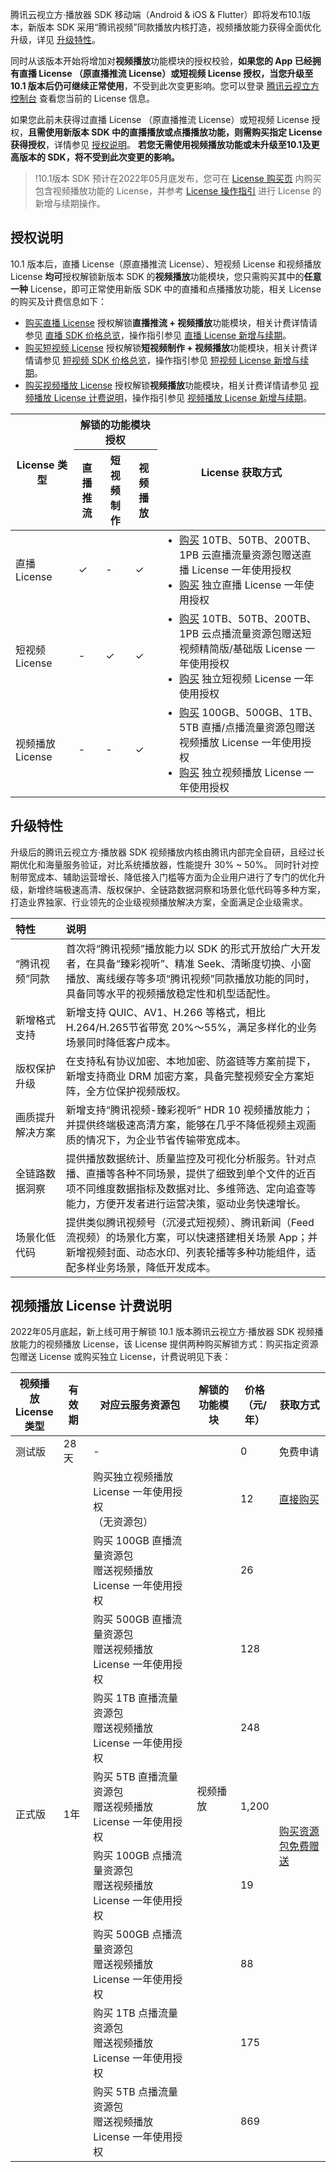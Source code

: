 腾讯云视立方·播放器 SDK 移动端（Android & iOS & Flutter）即将发布10.1版本，新版本 SDK 采用“腾讯视频”同款播放内核打造，视频播放能力获得全面优化升级，详见 [升级特性](#up)。

同时从该版本开始将增加对**视频播放**功能模块的授权校验，**如果您的 App 已经拥有直播 License （原直播推流 License）或短视频 License 授权，当您升级至 10.1 版本后仍可继续正常使用**，不受到此次变更影响。您可以登录 [腾讯云视立方控制台](https://console.cloud.tencent.com/vcube) 查看您当前的 License 信息。

如果您此前未获得过直播 License （原直播推流 License）或短视频 License 授权，**且需使用新版本 SDK 中的直播播放或点播播放功能，则需购买指定 License 获得授权**，详情参见 [授权说明](#authorize)。
**若您无需使用视频播放功能或未升级至10.1及更高版本的 SDK，将不受到此次变更的影响。**

> !10.1版本 SDK 预计在2022年05月底发布，您可在 [License 购买页](https://buy.cloud.tencent.com/vcube) 内购买包含视频播放功能的 License，并参考 [License 操作指引](https://cloud.tencent.com/document/product/1449/56981) 进行 License 的新增与续期操作。

[](id:authorize)

## 授权说明

10.1 版本后，直播 License（原直播推流 License）、短视频 License 和视频播放 License **均可**授权解锁新版本 SDK 的**视频播放**功能模块，您只需购买其中的**任意一种** License，即可正常使用新版 SDK 中的直播和点播播放功能，相关 License 的购买及计费信息如下：

- [购买直播 License](https://buy.cloud.tencent.com/vcube?type=live&pkg-type=10tb) 授权解锁**直播推流 + 视频播放**功能模块，相关计费详情请参见 [直播 SDK 价格总览](https://cloud.tencent.com/document/product/454/8008#.E7.9B.B4.E6.92.AD-license.EF.BC.88.E5.8E.9F.E7.A7.BB.E5.8A.A8.E7.9B.B4.E6.92.AD.E5.9F.BA.E7.A1.80.E7.89.88-license.EF.BC.89)，操作指引参见 [直播 License 新增与续期](https://cloud.tencent.com/document/product/454/34750)。
- [购买短视频 License](https://buy.cloud.tencent.com/vcube?type=video&pkg-type=10tb) 授权解锁**短视频制作 + 视频播放**功能模块，相关计费详情请参见 [短视频 SDK 价格总览](https://cloud.tencent.com/document/product/584/9368)，操作指引参见 [短视频 License 新增与续期](https://cloud.tencent.com/document/product/584/54333)。
- [购买视频播放 License](https://buy.cloud.tencent.com/vcube) 授权解锁**视频播放**功能模块，相关计费详情请参见 [视频播放 License 计费说明](#play_price)，操作指引参见 [视频播放 License 新增与续期](https://cloud.tencent.com/document/product/881/74588)。

<table>
<thead>
<tr>
<th rowspan="2" width=20%>License 类型</th>
<th colspan="3">解锁的功能模块授权</th>
<th rowspan="2">License 获取方式</th>
</tr><tr>
<th>直播推流</th>
<th>短视频制作</th>
<th>视频播放</th>
</tr>
</thead>
<tbody>
<tr>
<td>直播 License</td>
<td>&#10003; </td>
<td>-</td>
<td>&#10003; </td>
<td style="text-align: left;"><ul style="margin:0">
<li><a href="https://buy.cloud.tencent.com/vcube?type=live&pkg-type=10TB">购买</a> 10TB、50TB、200TB、1PB 云直播流量资源包赠送直播 License 一年使用授权</li>
    <li><a href="https://buy.cloud.tencent.com/vcube?type=live&pkg-type=lic">购买</a> 独立直播 License 一年使用授权</li></ul></td>
</tr>
<tr>
<td>短视频 License</td>
<td>-</td>
<td>&#10003; </td>
<td>&#10003; </td>
<td style="text-align: left;"><ul style="margin:0">
<li><a href="https://buy.cloud.tencent.com/vcube?type=video&pkg-type=10TB">购买</a> 10TB、50TB、200TB、1PB 云点播流量资源包赠送短视频精简版/基础版 License 一年使用授权</li>
    <li><a href="https://buy.cloud.tencent.com/vcube?type=video&pkg-type=lic-lite">购买</a> 独立短视频 License 一年使用授权</li></ul></td>
</tr>
<tr>
<td>视频播放 License</td>
<td>-</td>
<td>-</td>
<td>&#10003; </td>
<td style="text-align: left;"><ul style="margin:0">
<li><a href="https://buy.cloud.tencent.com/vcube?type=live&pkg-type=100GB">购买</a> 100GB、500GB、1TB、5TB 直播/点播流量资源包赠送视频播放 License 一年使用授权</li>
    <li><a href="https://buy.cloud.tencent.com/vcube?type=player&pkg-type=lic">购买</a> 独立视频播放 License 一年使用授权</li></ul></td>
</tr>
</tbody></table>

[](id:up)
## 升级特性

升级后的腾讯云视立方·播放器 SDK 视频播放内核由腾讯内部完全自研，且经过长期优化和海量服务验证，对比系统播放器，性能提升 30% ~ 50%。 同时针对控制带宽成本、辅助运营增长、降低接入门槛等方面为企业用户进行了专门的优化升级，新增终端极速高清、版权保护、全链路数据洞察和场景化低代码等多种方案，打造业界独家、行业领先的企业级视频播放解决方案，全面满足企业级需求。  

<table>
<thead>
<tr>
<th width=16% style="text-align: left;">特性</th>
<th style="text-align: left;">说明</th>
</tr>
</thead>
<tbody><tr>
<td style="text-align: left;">“腾讯视频”同款</td>
<td style="text-align: left;">首次将“腾讯视频”播放能力以 SDK 的形式开放给广大开发者，在具备“臻彩视听”、精准 Seek、清晰度切换、小窗播放、离线缓存等多项“腾讯视频”同款播放功能的同时，具备同等水平的视频播放稳定性和机型适配性。</td>
</tr><tr>
<td style="text-align: left;">新增格式支持</td>
<td style="text-align: left;">新增支持 QUIC、AV1、H.266 等格式，相比 H.264/H.265节省带宽 20%～55%，满足多样化的业务场景同时降低客户成本。</td>
</tr><tr>
<td style="text-align: left;">版权保护升级</td>
<td style="text-align: left;">在支持私有协议加密、本地加密、防盗链等方案前提下，新增支持商业 DRM 加密方案，具备完整视频安全方案矩阵，全方位保护视频版权。</td>
</tr><tr>
<td style="text-align: left;">画质提升解决方案</td>
<td style="text-align: left;">新增支持“腾讯视频-臻彩视听” HDR 10 视频播放能力；并提供终端极速高清方案，能够在几乎不降低视频主观画质的情况下，为企业节省传输带宽成本。</td>
</tr><tr>
<td style="text-align: left;">全链路数据洞察</td>
<td style="text-align: left;">提供播放数据统计、质量监控及可视化分析服务。针对点播、直播等各种不同场景，提供了细致到单个文件的近百项不同维度数据指标及数据对比、多维筛选、定向追查等能力，方便开发者进行运营决策，驱动业务快速增长。</td>
</tr><tr>
<td style="text-align: left;">场景化低代码</td>
<td style="text-align: left;">提供类似腾讯视频号（沉浸式短视频）、腾讯新闻（Feed 流视频）的场景化方案，可以快速搭建相关场景 App；并新增视频封面、动态水印、列表轮播等多种功能组件，适配多样业务场景，降低开发成本。</td>
</tr>
</tbody></table>



[](id:play_price)
## 视频播放 License 计费说明
[](id:price)
2022年05月底起，新上线可用于解锁 10.1 版本腾讯云视立方·播放器 SDK 视频播放能力的视频播放 License，该 License 提供两种购买解锁方式：购买指定资源包赠送 License 或购买独立 License，计费说明见下表：

<table>
<thead>
<tr>
<th width=15%>视频播放 License 类型</th>
<th>有效期</th>
<th>对应云服务资源包</th>
<th>解锁的功能模块</th>
<th width=10%>价格<br>（元/年）</th>
<th>获取方式</th>
</tr>
</thead>
<tbody><tr>
<td>测试版</td>
<td>28天</td>
<td>-</td>
<td rowspan=10>视频播放</td>
<td>0</td>
<td>免费申请</td>
</tr>
<tr>
<td rowspan=9>正式版</td>
<td rowspan=9>1年</td>
<td>购买独立视频播放 License 一年使用授权<br>（无资源包）</td>
<td>12</td>
<td><a href="https://buy.cloud.tencent.com/vcube?type=player&pkg-type=lic">直接购买</a></td>
</tr>
<tr>
<td>购买 100GB 直播流量资源包<br>赠送视频播放 License 一年使用授权</td>
<td>26</td>
<td rowspan=8><a href="https://buy.cloud.tencent.com/vcube?type=live&pkg-type=100GB">购买资源包免费赠送</a></td>
</tr>
<tr>
<td>购买 500GB 直播流量资源包<br>赠送视频播放 License 一年使用授权</td>
<td>128</td>
</tr>
<tr>
<td>购买 1TB 直播流量资源包<br>赠送视频播放 License 一年使用授权</td>
<td>248</td>
</tr>
<tr>
<td>购买 5TB 直播流量资源包<br>赠送视频播放 License 一年使用授权</td>
<td>1,200</td>
</tr>
<tr>
<td>购买 100GB 点播流量资源包<br>赠送视频播放 License 一年使用授权</td>
<td>19</td>
</tr>
<tr>
<td>购买 500GB 点播流量资源包<br>赠送视频播放 License 一年使用授权</td>
<td>88</td>
</tr>
<tr>
<td>购买 1TB 点播流量资源包<br>赠送视频播放 License 一年使用授权</td>
<td>175</td>
</tr>
<tr>
<td>购买 5TB 点播流量资源包<br>赠送视频播放 License 一年使用授权</td>
<td>869</td>
</tr>
</tbody></table>
